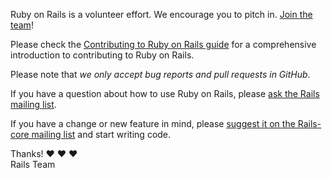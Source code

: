Ruby on Rails is a volunteer effort. We encourage you to pitch in. [Join the team](http://contributors.rubyonrails.org)!

Please check the [Contributing to Ruby on Rails guide](http://edgeguides.rubyonrails.org/contributing_to_ruby_on_rails.html) for a comprehensive introduction to contributing to Ruby on Rails. 

Please note that *we only accept bug reports and pull requests in GitHub*.

If you have a question about how to use Ruby on Rails, please [ask the Rails mailing list](https://groups.google.com/forum/?fromgroups#!forum/rubyonrails-talk).

If you have a change or new feature in mind, please [suggest it on the Rails-core mailing list](https://groups.google.com/forum/?fromgroups#!forum/rubyonrails-core) and start writing code.

Thanks! :heart: :heart: :heart: <br />
Rails Team
